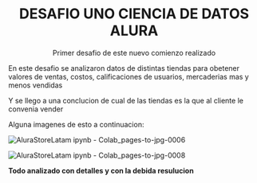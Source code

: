 <h1 align="center"> DESAFIO UNO CIENCIA DE DATOS ALURA </h1>
<p align="center">Primer desafio de este nuevo comienzo realizado</p>
<p>En este desafio se analizaron datos de distintas tiendas para obetener valores de ventas,
costos, calificaciones de usuarios, mercaderias mas y menos vendidas</p>
<p>Y se llego a una conclucion de cual de las tiendas es la que al cliente le convenia vender</p>
<p>Alguna imagenes de esto a continuacion:</p>

![AluraStoreLatam ipynb - Colab_pages-to-jpg-0006](https://github.com/user-attachments/assets/71c162a3-b927-455b-aea8-a42e54940ba2)

![AluraStoreLatam ipynb - Colab_pages-to-jpg-0008](https://github.com/user-attachments/assets/ad8dfd3a-495c-4e86-8ebe-793cd75c9163)

<p><strong>Todo analizado con detalles y con la debida resulucion</strong></p>
